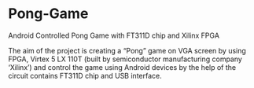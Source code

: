 # Pong-Game
Android Controlled Pong Game with FT311D chip and Xilinx FPGA

The aim of the project is creating a “Pong” game on VGA screen by using FPGA, Virtex 5 LX 110T (built by semiconductor manufacturing company ‘Xilinx’) and control the game using Android devices by the help of the circuit contains FT311D chip and USB interface.
